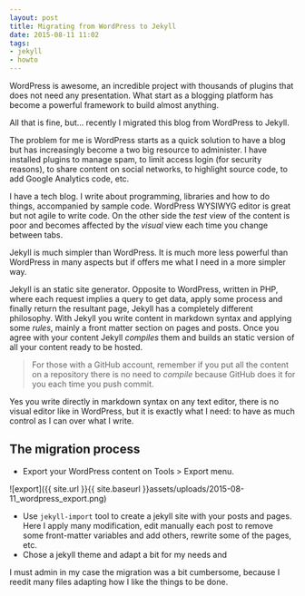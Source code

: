 ```yaml
---
layout: post
title: Migrating from WordPress to Jekyll
date: 2015-08-11 11:02
tags:
- jekyll
- howto
---
```


WordPress is awesome, an incredible project with thousands of plugins that does not need any presentation. What start as a blogging platform has become a powerful framework to build almost anything.

All that is fine, but... recently I migrated this blog from WordPress to Jekyll.

The problem for me is WordPress starts as a quick solution to have a blog but has increasingly become a two big resource to administer. I have installed plugins to manage spam, to limit access login (for security reasons), to share content on social networks, to highlight source code, to add Google Analytics code, etc.

I have a tech blog. I write about programming, libraries and how to do things, accompanied by sample code. WordPress WYSIWYG editor is great but not agile to write code. On the other side the *test* view of the content is poor and becomes affected by the *visual* view each time you change between tabs.

Jekyll is much simpler than WordPress. It is much more less powerful than WordPress in many aspects but if offers me what I need in a more simpler way.

Jekyll is an static site generator. Opposite to WordPress, written in PHP, where each request implies a query to get data, apply some process and finally return the resultant page, Jekyll has a completely different philosophy. With Jekyll you write content in markdown syntax and applying some *rules*, mainly a front matter section on pages and posts. Once you agree with your content Jekyll *compiles* them and builds an static version of all your content ready to be hosted.

> For those with a GitHub account, remember if you put all the content on a repository there is no need to *compile* because GitHub does it for you each time you push commit.

Yes you write directly in markdown syntax on any text editor, there is no visual editor like in WordPress, but it is exactly what I need: to have as much control as I can over what I write.

## The migration process

- Export your WordPress content on Tools > Export menu.

![export]({{ site.url }}{{ site.baseurl }}assets/uploads/2015-08-11_wordpress_export.png)

- Use `jekyll-import` tool to create a jekyll site with your posts and pages. Here I apply many modification, edit manually each post to remove some front-matter variables and add others, rewrite some of the pages, etc.
- Chose a jekyll theme and adapt a bit for my needs and

I must admin in my case the migration was a bit cumbersome, because I reedit many files adapting how I like the things to be done.
